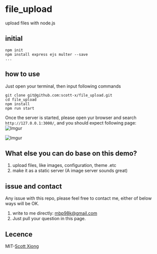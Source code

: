 # file_upload
upload files with node.js

## initial
```
npm init
npm install express ejs multer --save
...
```
## how to use
Just open your terminal, then input following commands
```
git clone git@github.com:scott-x/file_upload.git
cd file_upload
npm install
npm run start
```
Once the server is started, please open yur browser and search `http://127.0.0.1:3000/`, and you should expect following page: <br/>
![Imgur](https://i.imgur.com/qSGbsqd.png)<br/>

![Imgur](https://i.imgur.com/hmNAaEe.png) 

## What else you can do base on this demo?
1. upload files, like images, configuration, theme .etc
2. make it as a static server (A image server sounds great)

## issue and contact
Any issue with this repo, please feel free to contact me, either of below ways will be OK.
1. write to me directly: mbp98k@gmail.com
2. Just pull your question in this page.

## Lecence
MIT-[Scott Xiong](https://blog.scott.world/)
